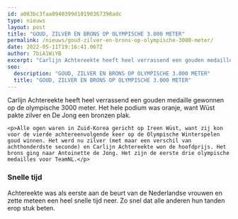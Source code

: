 ```yaml
---
id: a083bc3faa0940399d10190367398adc
type: nieuws
layout: post
title: "GOUD, ZILVER EN BRONS OP OLYMPISCHE 3.000 METER"
permalink: /nieuws/goud-zilver-en-brons-op-olympische-3000-meter/
date: 2022-05-11T19:16:41.067Z
author: 7biA1WiYB
excerpt: "Carlijn Achtereekte heeft heel verrassend een gouden medaille gewonnen op de olympische 3000 meter. Het hele podium was oranje, want Wüst pakte zilver en De Jong een bronzen plak.  "
seo:
  description: "GOUD, ZILVER EN BRONS OP OLYMPISCHE 3.000 METER"
  title: "GOUD, ZILVER EN BRONS OP OLYMPISCHE 3.000 METER"
---
```

Carlijn Achtereekte heeft heel verrassend een gouden medaille gewonnen op de olympische 3000 meter. Het hele podium was oranje, want Wüst pakte zilver en De Jong een bronzen plak.  

    <p>Alle ogen waren in Zuid-Korea gericht op Ireen Wüst, want zij kon voor de vierde achtereenvolgende keer op de Olympische Winterspelen goud winnen. Het werd nu zilver (met maar een verschil van achthonderdste seconde) en Carlijn Achtereekte won de hoofdprijs. Het brons ging naar Antoinette de Jong. Het zijn de eerste drie olympische medailles voor TeamNL.</p>
<h3>Snelle tijd</h3>
<p>Achtereekte was als eerste aan de beurt van de Nederlandse vrouwen en zette meteen een heel snelle tijd neer. Zo snel dat alle anderen hun tanden erop stuk beten.</p>  

